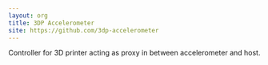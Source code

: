 ```yaml
---
layout: org
title: 3DP Accelerometer
site: https://github.com/3dp-accelerometer
---
```

Controller for 3D printer acting as proxy in between accelerometer and host.
